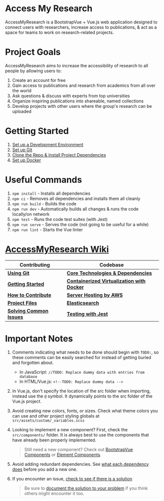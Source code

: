 # Access My Research
AccessMyResearch is a BootstrapVue + Vue.js web application designed to connect users with researchers, increase access to publications, & act as a space for teams to work on research-related projects.

# Project Goals
AccessMyResearch aims to increase the accessibility of research to all people by allowing users to:
1. Create an account for free
1. Gain access to publications and research from academics from all over the world
1. Ask questions & discuss with experts from top universities
1. Organize inspiring publications into shareable, named collections
1. Develop projects with other users where the group's research can be uploaded

# Getting Started
1. [Set up a Development Environment](https://github.com/AccessMyResearch/AccessMyResearch/wiki/Getting-Started#setting-up-a-development-environment)
1. [Set up Git](https://github.com/AccessMyResearch/AccessMyResearch/wiki/Using-Git#setting-up-git)
1. [Clone the Repo & Install Project Dependencies](https://github.com/AccessMyResearch/AccessMyResearch/wiki/Getting-Started#getting-started-in-the-cli)
1. [Set up Docker](https://github.com/AccessMyResearch/AccessMyResearch/wiki/Containerized-virtualization-with-Docker#getting-started-with-docker)

# Useful Commands
1. `npm install` - Installs all dependencies
1. `npm ci` - Removes all dependencies and installs them all cleanly
1. `npm run build` - Builds the code
1. `npm run dev` - Automatically builds all changes & runs the code locally/on network
1. `npm test` - Runs the code test suites (with Jest)
1. `npm run serve` - Serves the code (not going to be useful for a while)
1. `npm run lint` - Starts the Vue linter

# [AccessMyResearch Wiki](https://github.com/AccessMyResearch/AccessMyResearch/wiki)
Contributing | Codebase
-- | --
**[Using Git](https://github.com/AccessMyResearch/AccessMyResearch/wiki/Using-Git)** | **[Core Technologies & Dependencies](https://github.com/AccessMyResearch/AccessMyResearch/wiki/Core-Technologies-&-Dependencies)**
**[Getting Started](https://github.com/AccessMyResearch/AccessMyResearch/wiki/Getting-Started)** | **[Containerized Virtualization with Docker](https://github.com/AccessMyResearch/AccessMyResearch/wiki/Containerized-virtualization-with-Docker)**
**[How to Contribute](https://github.com/AccessMyResearch/AccessMyResearch/wiki/How-to-Contribute)** | **[Server Hosting by AWS](https://github.com/AccessMyResearch/AccessMyResearch/wiki/Server-Hosting-by-AWS)**
**[Project Files](https://github.com/AccessMyResearch/AccessMyResearch/wiki/Project-Files)** | **[Elasticsearch](https://github.com/AccessMyResearch/AccessMyResearch/wiki/Elasticsearch)**
**[Solving Common Issues](https://github.com/AccessMyResearch/AccessMyResearch/wiki/Solving-Common-Issues)** | **[Testing with Jest](https://github.com/AccessMyResearch/AccessMyResearch/wiki/Testing-with-Jest)**

# Important Notes
1. Comments indicating what needs to be done should begin with `TODO:`, so these comments can be easily searched for instead of getting buried and forgotten about.
   * In JavaScript: `//TODO: Replace dummy data with entries from database`
   * In HTML/Vue.js: `<!--TODO: Replace dummy data -->`
1. In Vue.js, don't specify the location of the src folder when importing, instead use the `@` symbol. It dynamically points to the src folder of the Vue.js project.
1. Avoid creating new colors, fonts, or sizes. Check what theme colors you can use and other project styling globals at `src/assets/custom/_variables.scss`
1. Looking to implement a new component? First, check the `src/components/` folder. It is always best to use the components that have already been properly implemented.

   > Still need a new component? Check out [BootstrapVue Components](https://bootstrap-vue.org/docs/components) or [Element Components](https://element.eleme.io/#/en-US/component/layout).
1. Avoid adding redundant dependencies. See [what each dependency does](https://github.com/AccessMyResearch/AccessMyResearch/wiki/Core-Technologies-&-Dependencies#web-app-dependencies) before you add a new one.
1. If you encounter an issue, [check to see if there is a solution](https://github.com/AccessMyResearch/AccessMyResearch/wiki/Solving-Common-Issues#solutions-to-common-issues)
   > Be sure to [document the solution to your problem](https://github.com/AccessMyResearch/AccessMyResearch/wiki/Solving-Common-Issues#solutions-to-common-issues) if you think others might encounter it too.